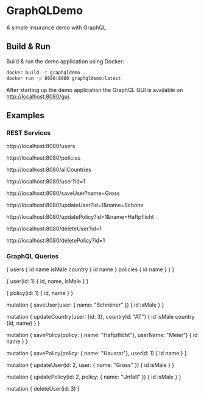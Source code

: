 # GraphQLDemo

A simple insurance demo with GraphQL

## Build & Run

Build & run the demo application using Docker:

```bash
docker build -t graphqldemo .
docker run -p 8080:8080 graphqldemo:latest
```

After starting up the demo application the GraphQL GUI is available on [http://localhost:8080/gui](http://localhost:8080/gui).

## Examples
### REST Services
http://localhost:8080/users

http://localhost:8080/policies

http://localhost:8080/allCountries

http://localhost:8080/user?id=1

http://localhost:8080/saveUser?name=Gross

http://localhost:8080/updateUser?id=1&name=Schöne

http://localhost:8080/updatePolicy?id=1&name=Haftpflicht

http://localhost:8080/deleteUser?id=1

http://localhost:8080/deletePolicy?id=1

### GraphQL Queries

{
  users {
    id
    name
    isMale
    country {
      id
      name
    }
    policies {
      id
      name
    }
  }
}

{ user(id: 1) { id, name, isMale } }

{ policy(id: 1) { id, name } }

mutation {
  saveUser(user: { name: "Schreiner" }) {
    id
    isMale
  }
}

mutation {
  updateCountry(user: {id: 3}, countryId: "AT") {
    id
    isMale
    country {id, name}
  }
}

mutation {
  savePolicy(policy: { name: "Haftpflicht"}, userName: "Meier") {
    id
    name
  }
}

mutation {
  savePolicy(policy: { name: "Hausrat"}, userId: 1) {
    id
    name
  }
}

mutation {
  updateUser(id: 2, user: { name: "Gross" }) {
    id
    isMale
  }
}

mutation {
  updatePolicy(id: 2, policy: { name: "Unfall" }) {
    id
    isMale
  }
}

mutation {
  deleteUser(id: 3) 
}
